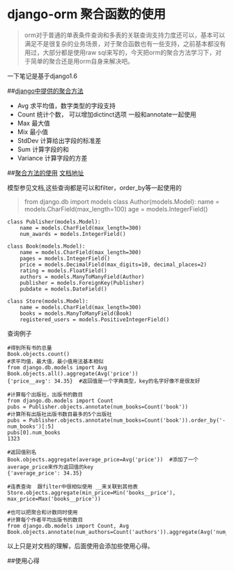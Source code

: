 django-orm 聚合函数的使用
====================

>orm对于普通的单表条件查询和多表的关联查询支持力度还可以，基本可以满足不是很复杂的业务场景，对于聚合函数也有一些支持，之前基本都没有用过，大部分都是使用raw sql来写的，今天把orm的聚合方法学习下，对于简单的聚合还是用orm自身来解决吧。

一下笔记是基于django1.6

##[django中提供的聚合方法](https://docs.djangoproject.com/en/1.6/ref/models/querysets/#aggregation-functions)
* Avg 求平均值，数字类型的字段支持
* Count 统计个数， 可以增加dictinct选项 一般和annotate一起使用
* Max 最大值
* Mix  最小值
* StdDev 计算给出字段的标准差
* Sum 计算字段的和
* Variance 计算字段的方差

##[聚合方法的使用](https://docs.djangoproject.com/en/1.6/topics/db/aggregation/)
[文档地址](https://docs.djangoproject.com/en/1.6/topics/db/aggregation/)

模型参见文档,这些查询都是可以和filter，order_by等一起使用的
>  from django.db import models
    class Author(models.Model):
        name = models.CharField(max_length=100)
        age = models.IntegerField()

    class Publisher(models.Model):
        name = models.CharField(max_length=300)
        num_awards = models.IntegerField()

    class Book(models.Model):
        name = models.CharField(max_length=300)
        pages = models.IntegerField()
        price = models.DecimalField(max_digits=10, decimal_places=2)
        rating = models.FloatField()
        authors = models.ManyToManyField(Author)
        publisher = models.ForeignKey(Publisher)
        pubdate = models.DateField()

    class Store(models.Model):
        name = models.CharField(max_length=300)
        books = models.ManyToManyField(Book)
        registered_users = models.PositiveIntegerField()

查询例子

    #得到所有书的总量
    Book.objects.count()
    #求平均值，最大值，最小值用法基本相似
    from django.db.models import Avg
    Book.objects.all().aggregate(Avg('price'))
    {'price__avg': 34.35}  #返回值是一个字典类型，key的名字好像不是很友好

    #计算每个出版社，出版书的数目
    from django.db.models import Count
    pubs = Publisher.objects.annotate(num_books=Count('book'))
    #计算所有出版社出版书数目最多的5个出版社
    pubs = Publisher.objects.annotate(num_books=Count('book')).order_by('-num_books')[:5]
    pubs[0].num_books
    1323

    #返回值别名
    Book.objects.aggregate(average_price=Avg('price'))  #添加了一个average_price来作为返回值的key
    {'average_price': 34.35}

    #连表查询  跟filter中很相似使用 __来关联到其他表
    Store.objects.aggregate(min_price=Min('books__price'), max_price=Max('books__price'))

    #也可以把聚合和计数同时使用
    #计算每个作者平均出版书的数目
    from django.db.models import Count, Avg
    Book.objects.annotate(num_authors=Count('authors')).aggregate(Avg('num_authors'))

以上只是对文档的理解，后面使用会添加些使用心得。

##使用心得






